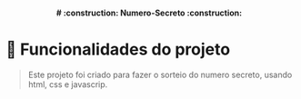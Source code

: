 <h4 align="center"> 
  #  :construction:  Numero-Secreto  :construction:
</h4>


# :hammer: Funcionalidades do projeto
 
 > Este projeto foi criado para fazer o sorteio do numero secreto, usando html, css e javascrip.
